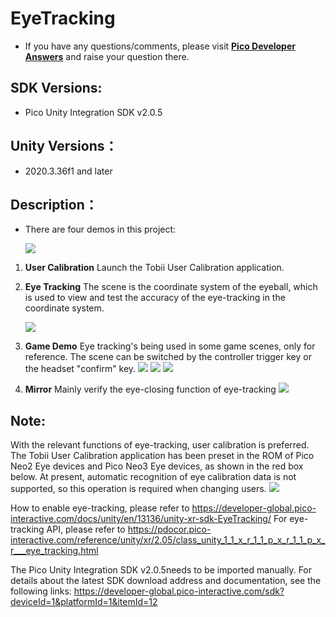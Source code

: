 # EyeTracking  

- If you have any questions/comments, please visit [**Pico Developer Answers**](https://devanswers.pico-interactive.com/) and raise your question there.

## SDK Versions:
   
   - Pico Unity Integration SDK v2.0.5

## Unity Versions：

   - 2020.3.36f1 and later

## Description：

   - There are four demos in this project:

     ![ ](https://github.com/picoxr/Eye-Tracking-UnityXR/blob/main/Screenshots/1.jpeg)

1.  **User Calibration**
Launch the Tobii User Calibration application.
2.  **Eye Tracking**
The scene is the coordinate system of the eyeball, which is used to view and test the accuracy of the eye-tracking in the coordinate system.

    ![ ](https://github.com/picoxr/Eye-Tracking-UnityXR/blob/main/Screenshots/2.png)
3. **Game Demo**
Eye tracking's being used in some game scenes, only for reference.
The scene can be switched by the controller trigger key or the headset "confirm" key.
    ![ ](https://github.com/picoxr/Eye-Tracking-UnityXR/blob/main/Screenshots/3.png)
    ![ ](https://github.com/picoxr/Eye-Tracking-UnityXR/blob/main/Screenshots/4.png)
    ![ ](https://github.com/picoxr/Eye-Tracking-UnityXR/blob/main/Screenshots/5.png)
4.  **Mirror**
    Mainly verify the eye-closing function of eye-tracking
    ![ ](https://github.com/picoxr/Eye-Tracking-UnityXR/blob/main/Screenshots/6.png)

##  Note:
With the relevant functions of eye-tracking, user calibration is preferred. The Tobii User Calibration application has been preset in the ROM of Pico Neo2 Eye devices and Pico Neo3 Eye devices, as shown in the red box below. At present, automatic recognition of eye calibration data is not supported, so this operation is required when changing users.
    ![ ](https://github.com/picoxr/Eye-Tracking-UnityXR/blob/main/Screenshots/7.jpeg)

How to enable eye-tracking, please refer to 
https://developer-global.pico-interactive.com/docs/unity/en/13136/unity-xr-sdk-EyeTracking/
For eye-tracking API, please refer to 
https://pdocor.pico-interactive.com/reference/unity/xr/2.05/class_unity_1_1_x_r_1_1_p_x_r_1_1_p_x_r___eye_tracking.html

The Pico Unity Integration SDK v2.0.5needs to be imported manually. For details about the latest SDK download address and documentation, see the following links:
https://developer-global.pico-interactive.com/sdk?deviceId=1&platformId=1&itemId=12
